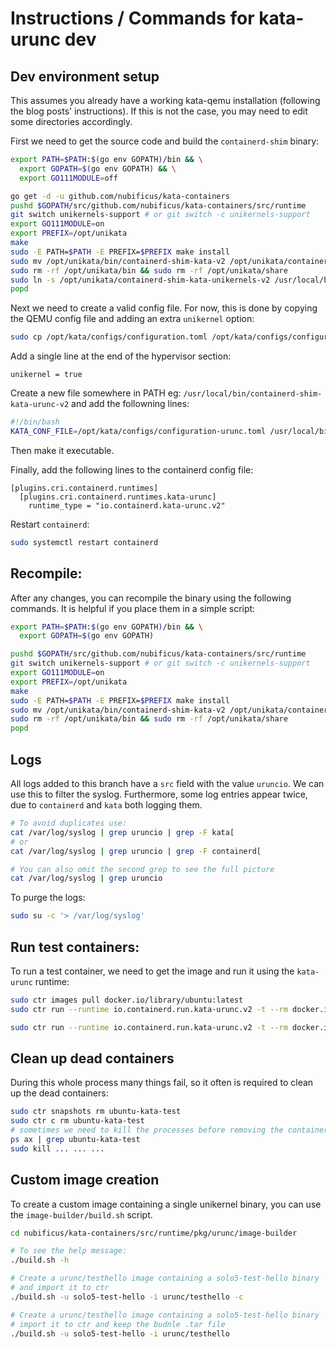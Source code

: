 # Instructions / Commands for kata-urunc dev

## Dev environment setup

This assumes you already have a working kata-qemu installation (following the blog posts' instructions). If this is not the case, you may need to edit some directories accordingly.

First we need to get the source code and build the `containerd-shim` binary:

```bash
export PATH=$PATH:$(go env GOPATH)/bin && \
  export GOPATH=$(go env GOPATH) && \
  export GO111MODULE=off

go get -d -u github.com/nubificus/kata-containers
pushd $GOPATH/src/github.com/nubificus/kata-containers/src/runtime
git switch unikernels-support # or git switch -c unikernels-support
export GO111MODULE=on
export PREFIX=/opt/unikata
make
sudo -E PATH=$PATH -E PREFIX=$PREFIX make install
sudo mv /opt/unikata/bin/containerd-shim-kata-v2 /opt/unikata/containerd-shim-kata-unikernels-v2
sudo rm -rf /opt/unikata/bin && sudo rm -rf /opt/unikata/share
sudo ln -s /opt/unikata/containerd-shim-kata-unikernels-v2 /usr/local/bin
popd
```

Next we need to create a valid config file. For now, this is done by copying the QEMU config file and adding an extra `unikernel` option:

```bash
sudo cp /opt/kata/configs/configuration.toml /opt/kata/configs/configuration-urunc.toml
```

Add a single line at the end of the hypervisor section:

```
unikernel = true
```

Create a new file somewhere in PATH eg: `/usr/local/bin/containerd-shim-kata-urunc-v2` and add the followning lines:

```bash
#!/bin/bash
KATA_CONF_FILE=/opt/kata/configs/configuration-urunc.toml /usr/local/bin/containerd-shim-kata-unikernels-v2 $@
```

Then make it executable.

Finally, add the following lines to the containerd config file:

```
[plugins.cri.containerd.runtimes]
  [plugins.cri.containerd.runtimes.kata-urunc]
    runtime_type = "io.containerd.kata-urunc.v2"
```

Restart `containerd`:

```bash
sudo systemctl restart containerd
```

## Recompile:

After any changes, you can recompile the binary using the following commands. It is helpful if you place them in a simple script:

```bash
export PATH=$PATH:$(go env GOPATH)/bin && \
  export GOPATH=$(go env GOPATH)

pushd $GOPATH/src/github.com/nubificus/kata-containers/src/runtime
git switch unikernels-support # or git switch -c unikernels-support
export GO111MODULE=on
export PREFIX=/opt/unikata
make
sudo -E PATH=$PATH -E PREFIX=$PREFIX make install
sudo mv /opt/unikata/bin/containerd-shim-kata-v2 /opt/unikata/containerd-shim-kata-unikernels-v2
sudo rm -rf /opt/unikata/bin && sudo rm -rf /opt/unikata/share
popd
```

## Logs

All logs added to this branch have a `src` field with the value `uruncio`. We can use this to filter the syslog.
Furthermore, some log entries appear twice, due to `containerd` and `kata` both logging them.

```bash
# To avoid duplicates use:
cat /var/log/syslog | grep uruncio | grep -F kata[ 
# or
cat /var/log/syslog | grep uruncio | grep -F containerd[ 

# You can also omit the second grep to see the full picture
cat /var/log/syslog | grep uruncio
```

To purge the logs:

```bash
sudo su -c '> /var/log/syslog'
```

## Run test containers:

To run a test container, we need to get the image and run it using the `kata-urunc` runtime:

```bash
sudo ctr images pull docker.io/library/ubuntu:latest
sudo ctr run --runtime io.containerd.run.kata-urunc.v2 -t --rm docker.io/library/ubuntu:latest ubuntu-kata-test uname -a

sudo ctr run --runtime io.containerd.run.kata-urunc.v2 -t --rm docker.io/urunc/testhello:latest urunc-kata-test
```

## Clean up dead containers

During this whole process many things fail, so it often is required to clean up the dead containers:

```bash
sudo ctr snapshots rm ubuntu-kata-test
sudo ctr c rm ubuntu-kata-test
# sometimes we need to kill the processes before removing the container
ps ax | grep ubuntu-kata-test
sudo kill ... ... ...
```
## Custom image creation 

To create a custom image containing a single unikernel binary, you can use the `image-builder/build.sh` script.

```bash
cd nubificus/kata-containers/src/runtime/pkg/urunc/image-builder

# To see the help message:
./build.sh -h

# Create a urunc/testhello image containing a solo5-test-hello binary
# and import it to ctr
./build.sh -u solo5-test-hello -i urunc/testhello -c

# Create a urunc/testhello image containing a solo5-test-hello binary
# import it to ctr and keep the budnle .tar file
./build.sh -u solo5-test-hello -i urunc/testhello
```
